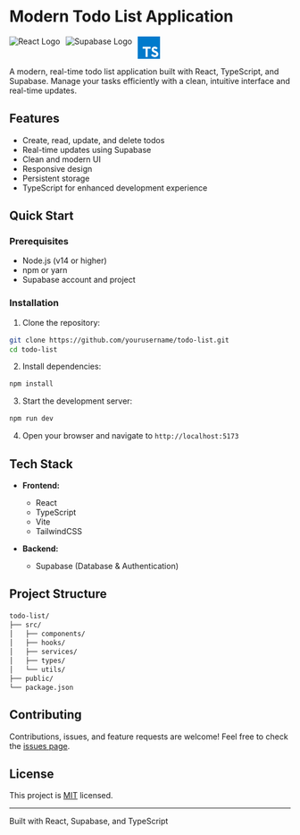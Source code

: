 # Modern Todo List Application

<div style="display: flex; gap: 10px;">
  <img src="https://raw.githubusercontent.com/react-icons/react-icons/master/react-icons.svg" height="40" alt="React Logo"/>
  <img src="https://raw.githubusercontent.com/supabase/supabase/master/packages/common/assets/images/supabase-logo.svg" height="40" alt="Supabase Logo"/>
  <img src="https://raw.githubusercontent.com/github/explore/80688e429a7d4ef2fca1e82350fe8e3517d3494d/topics/typescript/typescript.png" height="40" alt="TypeScript Logo"/>
</div>

A modern, real-time todo list application built with React, TypeScript, and Supabase. Manage your tasks efficiently with a clean, intuitive interface and real-time updates.

## Features

- Create, read, update, and delete todos
- Real-time updates using Supabase
- Clean and modern UI
- Responsive design
- Persistent storage
- TypeScript for enhanced development experience

## Quick Start

### Prerequisites

- Node.js (v14 or higher)
- npm or yarn
- Supabase account and project

### Installation

1. Clone the repository:
```bash
git clone https://github.com/yourusername/todo-list.git
cd todo-list
```

2. Install dependencies:
```bash
npm install
```

3. Start the development server:
```bash
npm run dev
```

4. Open your browser and navigate to `http://localhost:5173`

## Tech Stack

- **Frontend:**
  - React
  - TypeScript
  - Vite
  - TailwindCSS

- **Backend:**
  - Supabase (Database & Authentication)

## Project Structure

```
todo-list/
├── src/
│   ├── components/
│   ├── hooks/
│   ├── services/
│   ├── types/
│   └── utils/
├── public/
└── package.json
```

## Contributing

Contributions, issues, and feature requests are welcome! Feel free to check the [issues page](https://github.com/yourusername/todo-list/issues).

## License

This project is [MIT](LICENSE) licensed.

---

Built with React, Supabase, and TypeScript